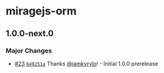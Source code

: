 # miragejs-orm

## 1.0.0-next.0

### Major Changes

- [#23](https://github.com/miragejs/orm/pull/23) [`b49251a`](https://github.com/miragejs/orm/commit/b49251a8a7f66eacb3b3307f8ff89fd6829e20a8) Thanks [@iamkyrylo](https://github.com/iamkyrylo)! - Initial 1.0.0 prerelease
